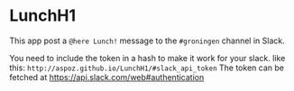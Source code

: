 # LunchH1

This app post a `@here Lunch!` message to the `#groningen` channel in Slack.

You need to include the token in a hash to make it work for your slack.
like this: `http://aspoz.github.io/LunchH1/#slack_api_token`
The token can be fetched at https://api.slack.com/web#authentication

